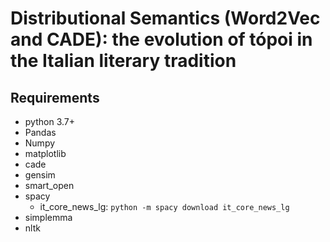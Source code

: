 # Distributional Semantics (Word2Vec and CADE): the evolution of tópoi in the Italian literary tradition

## Requirements
* python 3.7+
* Pandas
* Numpy
* matplotlib
* cade
* gensim
* smart_open
* spacy
  * it_core_news_lg: `python -m spacy download it_core_news_lg`
* simplemma
* nltk
